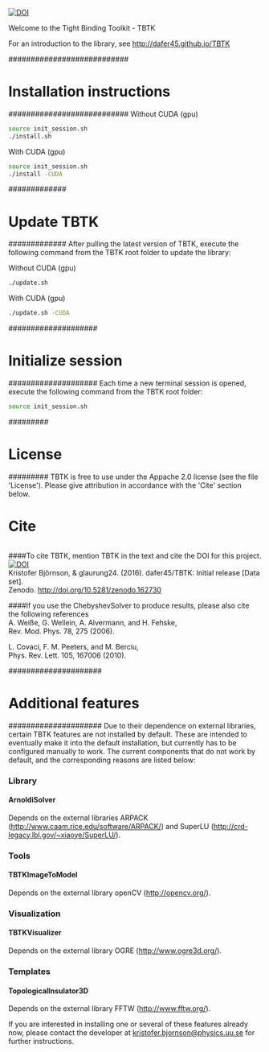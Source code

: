 [![DOI](https://zenodo.org/badge/50950512.svg)](https://zenodo.org/badge/latestdoi/50950512)

Welcome to the Tight Binding Toolkit - TBTK

For an introduction to the library, see http://dafer45.github.io/TBTK

###########################
# Installation instructions
###########################
Without CUDA (gpu)  
```bash
source init_session.sh  
./install.sh
```

With CUDA (gpu)  
```bash
source init_session.sh
./install -CUDA
```

#############
# Update TBTK
#############
After pulling the latest version of TBTK, execute the following command from
the TBTK root folder to update the library:

Without CUDA (gpu)
```bash
./update.sh
```

With CUDA (gpu)  
```bash
./update.sh -CUDA
```

####################
# Initialize session
####################
Each time a new terminal session is opened, execute the following command from
the TBTK root folder:  
```bash
source init_session.sh
```

#########
# License
#########
TBTK is free to use under the Appache 2.0 license (see the file 'License').
Please give attribution in accordance with the 'Cite' section below.

######
# Cite
######
####To cite TBTK, mention TBTK in the text and cite the DOI for this project.  
[![DOI](https://zenodo.org/badge/50950512.svg)](https://zenodo.org/badge/latestdoi/50950512)  
Kristofer Björnson, & glaurung24. (2016). dafer45/TBTK: Initial release [Data set].  
Zenodo. http://doi.org/10.5281/zenodo.162730

####If you use the ChebyshevSolver to produce results, please also cite the
following references  
A. Weiße, G. Wellein, A. Alvermann, and H. Fehske,  
Rev. Mod. Phys. 78, 275 (2006).

L. Covaci, F. M. Peeters, and M. Berciu,  
Phys. Rev. Lett. 105, 167006 (2010).

#####################
# Additional features
#####################
Due to their dependence on external libraries, certain TBTK features are not
installed by default. These are intended to eventually make it into the default
installation, but currently has to be configured manually to work. The current
components that do not work by default, and the corresponding reasons are
listed below:
### Library
#### ArnoldiSolver
Depends on the external libraries ARPACK (http://www.caam.rice.edu/software/ARPACK/) and SuperLU (http://crd-legacy.lbl.gov/~xiaoye/SuperLU/).

### Tools
#### TBTKImageToModel
Depends on the external library openCV (http://opencv.org/).

### Visualization
#### TBTKVisualizer
Depends on the external library OGRE (http://www.ogre3d.org/).

### Templates
#### TopologicalInsulator3D
Depends on the external library FFTW (http://www.fftw.org/).

If you are interested in installing one or several of these features already
now, please contact the developer at kristofer.bjornson@physics.uu.se for further instructions.
